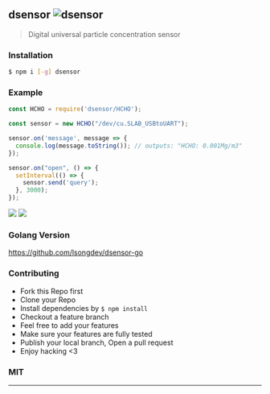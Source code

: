 ## dsensor ![dsensor](https://img.shields.io/npm/v/dsensor.svg)

> Digital universal particle concentration sensor 

### Installation

```bash
$ npm i [-g] dsensor
```

### Example

```js
const HCHO = require('dsensor/HCHO');

const sensor = new HCHO("/dev/cu.SLAB_USBtoUART");

sensor.on('message', message => {
  console.log(message.toString()); // outputs: "HCHO: 0.001Mg/m3"
});

sensor.on("open", () => {
  setInterval(() => {
    sensor.send('query');
  }, 3000);
});
```

![](docs/PMS5003.jpg)
![](docs/DS-HCHO.jpg)

### Golang Version

<https://github.com/lsongdev/dsensor-go>

### Contributing
- Fork this Repo first
- Clone your Repo
- Install dependencies by `$ npm install`
- Checkout a feature branch
- Feel free to add your features
- Make sure your features are fully tested
- Publish your local branch, Open a pull request
- Enjoy hacking <3

### MIT

---
